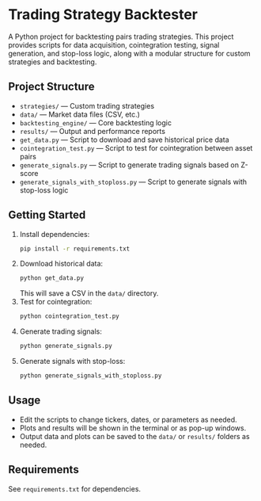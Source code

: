 
# Trading Strategy Backtester

A Python project for backtesting pairs trading strategies. This project provides scripts for data acquisition, cointegration testing, signal generation, and stop-loss logic, along with a modular structure for custom strategies and backtesting.

## Project Structure
- `strategies/` — Custom trading strategies
- `data/` — Market data files (CSV, etc.)
- `backtesting_engine/` — Core backtesting logic
- `results/` — Output and performance reports
- `get_data.py` — Script to download and save historical price data
- `cointegration_test.py` — Script to test for cointegration between asset pairs
- `generate_signals.py` — Script to generate trading signals based on Z-score
- `generate_signals_with_stoploss.py` — Script to generate signals with stop-loss logic

## Getting Started
1. Install dependencies:
	```sh
	pip install -r requirements.txt
	```
2. Download historical data:
	```sh
	python get_data.py
	```
	This will save a CSV in the `data/` directory.
3. Test for cointegration:
	```sh
	python cointegration_test.py
	```
4. Generate trading signals:
	```sh
	python generate_signals.py
	```
5. Generate signals with stop-loss:
	```sh
	python generate_signals_with_stoploss.py
	```

## Usage
- Edit the scripts to change tickers, dates, or parameters as needed.
- Plots and results will be shown in the terminal or as pop-up windows.
- Output data and plots can be saved to the `data/` or `results/` folders as needed.

## Requirements
See `requirements.txt` for dependencies.

